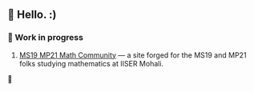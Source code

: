## :wave: Hello. :)

### 🔭 Work in progress

1. [MS19 MP21 Math Community](https://ms19mp21math.github.io) &mdash; a site forged for the MS19 and MP21 folks studying mathematics at IISER Mohali.

🌱

<!-- ![Top Languages](https://github-readme-stats.vercel.app/api/top-langs/?username=ronaldmangang&layout=compact&theme=dark) -->


<!-- ![Github stats](https://github-readme-stats.vercel.app/api?username=ronaldmangang)

**ronaldmangang/ronaldmangang** is a ✨ _special_ ✨ repository because its `README.md` (this file) appears on your GitHub profile.

Here are some ideas to get you started:

- 🔭 I’m currently working on ...
- 🌱 I’m currently learning ...
- 👯 I’m looking to collaborate on ...
- 🤔 I’m looking for help with ...
- 💬 Ask me about ...
- 📫 How to reach me: ...
- 😄 Pronouns: ...
- ⚡ Fun fact: ...
-->
